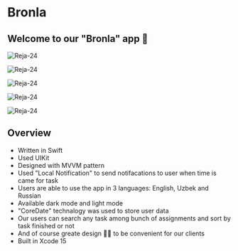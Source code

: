 # Bronla

## Welcome to our "Bronla" app 👋

![Reja-24](https://raw.githubusercontent.com/davurov/ijara2.0/main/Ijara/ijara/ijara/Resource/App%20Screenshots/r1.png)

![Reja-24](https://raw.githubusercontent.com/davurov/ijara2.0/main/Ijara/ijara/ijara/Resource/App%20Screenshots/r3.png)

![Reja-24](https://raw.githubusercontent.com/davurov/ijara2.0/main/Ijara/ijara/ijara/Resource/App%20Screenshots/r4.png)

![Reja-24](https://raw.githubusercontent.com/davurov/ijara2.0/main/Ijara/ijara/ijara/Resource/App%20Screenshots/r5.png)

![Reja-24](https://raw.githubusercontent.com/davurov/ijara2.0/main/Ijara/ijara/ijara/Resource/App%20Screenshots/r7.png)



## Overview
- Written in Swift
- Used UIKit
- Designed with MVVM pattern
- Used "Local Notification" to send notifacations to user when time is came for task
- Users are able to use the app in 3 languages: English, Uzbek and Russian
- Available dark mode and light mode
- "CoreDate" technalogy was used to store user data
- Our users can search any task among bunch of assignments and sort by task finished or not
- And of course greate design 👨‍💻 to be convenient for our clients
- Built in Xcode 15
 
